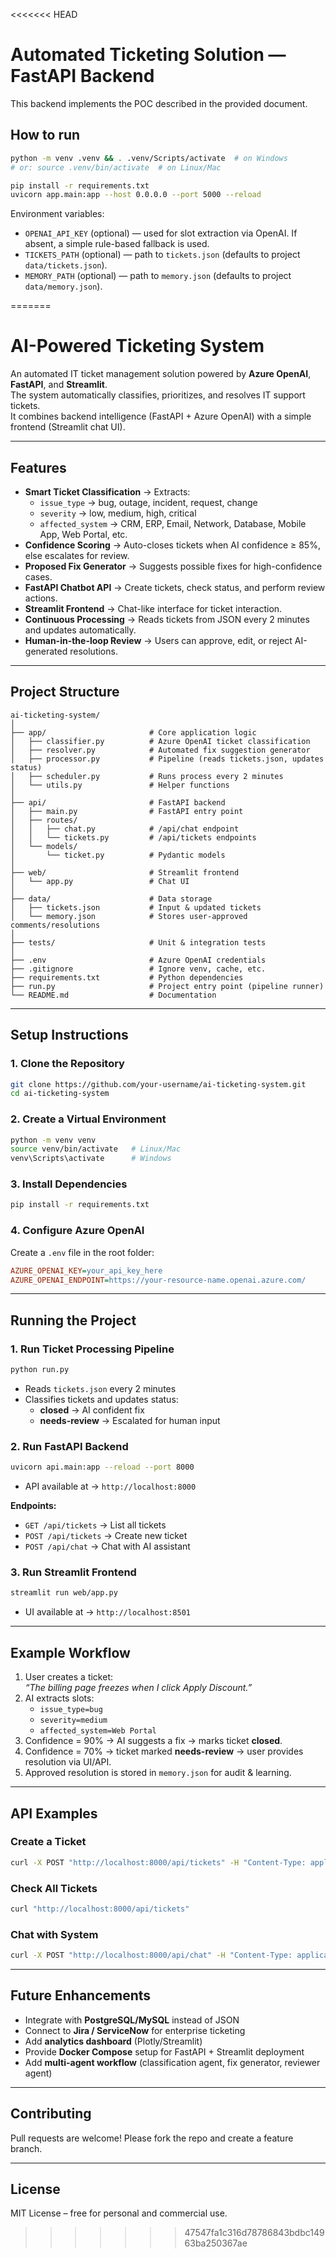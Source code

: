 <<<<<<< HEAD
# Automated Ticketing Solution — FastAPI Backend

This backend implements the POC described in the provided document.

## How to run

```bash
python -m venv .venv && . .venv/Scripts/activate  # on Windows
# or: source .venv/bin/activate  # on Linux/Mac

pip install -r requirements.txt
uvicorn app.main:app --host 0.0.0.0 --port 5000 --reload
```

Environment variables:
- `OPENAI_API_KEY` (optional) — used for slot extraction via OpenAI. If absent, a simple rule-based fallback is used.
- `TICKETS_PATH` (optional) — path to `tickets.json` (defaults to project `data/tickets.json`).
- `MEMORY_PATH` (optional) — path to `memory.json` (defaults to project `data/memory.json`).

=======
# AI-Powered Ticketing System

An automated IT ticket management solution powered by **Azure OpenAI**, **FastAPI**, and **Streamlit**.  
The system automatically classifies, prioritizes, and resolves IT support tickets.  
It combines backend intelligence (FastAPI + Azure OpenAI) with a simple frontend (Streamlit chat UI).  

---

## Features
- **Smart Ticket Classification** → Extracts:
  - `issue_type` → bug, outage, incident, request, change  
  - `severity` → low, medium, high, critical  
  - `affected_system` → CRM, ERP, Email, Network, Database, Mobile App, Web Portal, etc.  
- **Confidence Scoring** → Auto-closes tickets when AI confidence ≥ 85%, else escalates for review.  
- **Proposed Fix Generator** → Suggests possible fixes for high-confidence cases.  
- **FastAPI Chatbot API** → Create tickets, check status, and perform review actions.  
- **Streamlit Frontend** → Chat-like interface for ticket interaction.  
- **Continuous Processing** → Reads tickets from JSON every 2 minutes and updates automatically.  
- **Human-in-the-loop Review** → Users can approve, edit, or reject AI-generated resolutions.  

---

## Project Structure
```
ai-ticketing-system/
│
├── app/                       # Core application logic
│   ├── classifier.py          # Azure OpenAI ticket classification
│   ├── resolver.py            # Automated fix suggestion generator
│   ├── processor.py           # Pipeline (reads tickets.json, updates status)
│   ├── scheduler.py           # Runs process every 2 minutes
│   └── utils.py               # Helper functions
│
├── api/                       # FastAPI backend
│   ├── main.py                # FastAPI entry point
│   ├── routes/
│   │   ├── chat.py            # /api/chat endpoint
│   │   └── tickets.py         # /api/tickets endpoints
│   └── models/
│       └── ticket.py          # Pydantic models
│
├── web/                       # Streamlit frontend
│   └── app.py                 # Chat UI
│
├── data/                      # Data storage
│   ├── tickets.json           # Input & updated tickets
│   └── memory.json            # Stores user-approved comments/resolutions
│
├── tests/                     # Unit & integration tests
│
├── .env                       # Azure OpenAI credentials
├── .gitignore                 # Ignore venv, cache, etc.
├── requirements.txt           # Python dependencies
├── run.py                     # Project entry point (pipeline runner)
└── README.md                  # Documentation
```

---

## Setup Instructions

### 1. Clone the Repository
```bash
git clone https://github.com/your-username/ai-ticketing-system.git
cd ai-ticketing-system
```

### 2. Create a Virtual Environment
```bash
python -m venv venv
source venv/bin/activate   # Linux/Mac
venv\Scripts\activate      # Windows
```

### 3. Install Dependencies
```bash
pip install -r requirements.txt
```

### 4. Configure Azure OpenAI
Create a `.env` file in the root folder:

```ini
AZURE_OPENAI_KEY=your_api_key_here
AZURE_OPENAI_ENDPOINT=https://your-resource-name.openai.azure.com/
```

---

## Running the Project

### 1. Run Ticket Processing Pipeline
```bash
python run.py
```
- Reads `tickets.json` every 2 minutes  
- Classifies tickets and updates status:  
  - **closed** → AI confident fix  
  - **needs-review** → Escalated for human input  

### 2. Run FastAPI Backend
```bash
uvicorn api.main:app --reload --port 8000
```
- API available at → `http://localhost:8000`

**Endpoints:**
- `GET /api/tickets` → List all tickets  
- `POST /api/tickets` → Create new ticket  
- `POST /api/chat` → Chat with AI assistant  

### 3. Run Streamlit Frontend
```bash
streamlit run web/app.py
```
- UI available at → `http://localhost:8501`  

---

##  Example Workflow
1. User creates a ticket:  
   *“The billing page freezes when I click Apply Discount.”*  
2. AI extracts slots:  
   - `issue_type=bug`  
   - `severity=medium`  
   - `affected_system=Web Portal`  
3. Confidence = 90% → AI suggests a fix → marks ticket **closed**.  
4. Confidence = 70% → ticket marked **needs-review** → user provides resolution via UI/API.  
5. Approved resolution is stored in `memory.json` for audit & learning.  

---

## API Examples

### Create a Ticket
```bash
curl -X POST "http://localhost:8000/api/tickets" -H "Content-Type: application/json" -d '{"description": "The CRM keeps logging me out randomly."}'
```

### Check All Tickets
```bash
curl "http://localhost:8000/api/tickets"
```

### Chat with System
```bash
curl -X POST "http://localhost:8000/api/chat" -H "Content-Type: application/json" -d '{"message": "Show me all high severity tickets"}'
```

---

## Future Enhancements
- Integrate with **PostgreSQL/MySQL** instead of JSON  
- Connect to **Jira / ServiceNow** for enterprise ticketing  
- Add **analytics dashboard** (Plotly/Streamlit)  
- Provide **Docker Compose** setup for FastAPI + Streamlit deployment  
- Add **multi-agent workflow** (classification agent, fix generator, reviewer agent)  

---

## Contributing
Pull requests are welcome! Please fork the repo and create a feature branch.  

---

## License
MIT License – free for personal and commercial use.  
>>>>>>> 47547fa1c316d78786843bdbc14963ba250367ae
